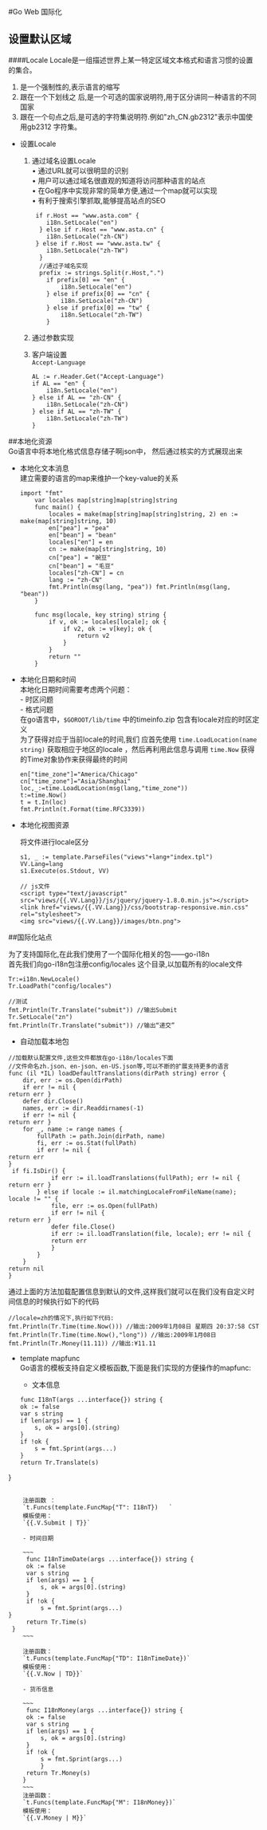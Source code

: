 #Go Web  国际化    

## 设置默认区域  
####Locale 
Locale是一组描述世界上某一特定区域文本格式和语言习惯的设置的集合。  
1. 是一个强制性的,表示语言的缩写   
2. 跟在一个下划线之 后,是一个可选的国家说明符,用于区分讲同一种语言的不同国家   
3. 跟在一个句点之后,是可选的字符集说明符.例如"zh_CN.gb2312"表示中国使用gb2312 字符集。   

* 设置Locale   
	1. 通过域名设置Locale    
		• 通过URL就可以很明显的识别     		• 用户可以通过域名很直观的知道将访问那种语言的站点      		• 在Go程序中实现非常的简单方便,通过一个map就可以实现     
		• 有利于搜索引擎抓取,能够提高站点的SEO     
		
		~~~  
		 if r.Host == "www.asta.com" {     		i18n.SetLocale("en") 		  } else if r.Host == "www.asta.cn" {     		i18n.SetLocale("zh-CN")         } else if r.Host == "www.asta.tw" {     		i18n.SetLocale("zh-TW")		  }
		  //通过子域名实现  
		  prefix := strings.Split(r.Host,".") 			if prefix[0] == "en" {     			i18n.SetLocale("en") 			} else if prefix[0] == "cn" {     			i18n.SetLocale("zh-CN") 			} else if prefix[0] == "tw" {     			i18n.SetLocale("zh-TW")			}
		~~~
	2. 通过参数实现   
	3. 客户端设置   
		`Accept-Language`  
		
		~~~  
		AL := r.Header.Get("Accept-Language")		if AL == "en" {     		i18n.SetLocale("en") 		} else if AL == "zh-CN" {     		i18n.SetLocale("zh-CN") 		} else if AL == "zh-TW" {     		i18n.SetLocale("zh-TW") 		}
		~~~
##本地化资源   
Go语言中将本地化格式信息存储子啊json中， 然后通过核实的方式展现出来    
* 本地化文本消息   
	建立需要的语言的map来维护一个key-value的关系   
	
	~~~  
	import "fmt"		var locales map[string]map[string]string		func main() {			locales = make(map[string]map[string]string, 2) en := 			make(map[string]string, 10)			en["pea"] = "pea"			en["bean"] = "bean"			locales["en"] = en			cn := make(map[string]string, 10)			cn["pea"] = "豌豆"			cn["bean"] = "毛豆"			locales["zh-CN"] = cn			lang := "zh-CN"			fmt.Println(msg(lang, "pea")) fmt.Println(msg(lang, "bean"))		}
		
		func msg(locale, key string) string {    		if v, ok := locales[locale]; ok {        		if v2, ok := v[key]; ok {            		return v2				}
			}
			return ""
		}
	~~~
* 本地化日期和时间   
	本地化日期时间需要考虑两个问题：  
		- 时区问题  
		- 格式问题   
	在go语言中，`$GOROOT/lib/time` 中的timeinfo.zip 包含有locale对应的时区定义   
	为了获得对应于当前locale的时间,我们 应首先使用 `time.LoadLocation(name string)` 获取相应于地区的locale  ，然后再利用此信息与调用 `time.Now` 获得的Time对象协作来获得最终的时间     
	
	~~~  
	en["time_zone"]="America/Chicago"	cn["time_zone"]="Asia/Shanghai"	loc,_:=time.LoadLocation(msg(lang,"time_zone"))	t:=time.Now()	t = t.In(loc)	fmt.Println(t.Format(time.RFC3339))
	~~~   

* 本地化视图资源  
	
	将文件进行locale区分    
	
	~~~  
	s1, _ := template.ParseFiles("views"+lang+"index.tpl")   
	VV.Lang=lang   
	s1.Execute(os.Stdout, VV)    
	
	// js文件	<script type="text/javascript" src="views/{{.VV.Lang}}/js/jquery/jquery-1.8.0.min.js"></script>    
	<link href="views/{{.VV.Lang}}/css/bootstrap-responsive.min.css" rel="stylesheet">     
	<img src="views/{{.VV.Lang}}/images/btn.png">    
	~~~      
##国际化站点  

为了支持国际化,在此我们使用了一个国际化相关的包——go-i18n   
首先我们向go-i18n包注册config/locales 这个目录,以加载所有的locale文件   

~~~  
Tr:=i18n.NewLocale()Tr.LoadPath("config/locales")    

//测试
fmt.Println(Tr.Translate("submit")) //输出SubmitTr.SetLocale("zn")
fmt.Println(Tr.Translate("submit")) //输出“递交”

~~~



* 自动加载本地包    

~~~  
//加载默认配置文件,这些文件都放在go-i18n/locales下面//文件命名zh.json、en-json、en-US.json等,可以不断的扩展支持更多的语言func (il *IL) loadDefaultTranslations(dirPath string) error {    dir, err := os.Open(dirPath)    if err != nil {return err }    defer dir.Close()    names, err := dir.Readdirnames(-1)    if err != nil {return err }    for _, name := range names {        fullPath := path.Join(dirPath, name)        fi, err := os.Stat(fullPath)        if err != nil {return err 
}
 if fi.IsDir() {            if err := il.loadTranslations(fullPath); err != nil {return err }        } else if locale := il.matchingLocaleFromFileName(name); locale != "" {            file, err := os.Open(fullPath)            if err != nil {return err }            defer file.Close()            if err := il.loadTranslation(file, locale); err != nil {
			return err 
			}		}
 	}return nil 
}
~~~

通过上面的方法加载配置信息到默认的文件,这样我们就可以在我们没有自定义时间信息的时候执行如下的代码   

~~~  
//locale=zh的情况下,执行如下代码:fmt.Println(Tr.Time(time.Now())) //输出:2009年1月08日 星期四 20:37:58 CSTfmt.Println(Tr.Time(time.Now(),"long")) //输出:2009年1月08日fmt.Println(Tr.Money(11.11)) //输出:¥11.11   
~~~


* template mapfunc   
Go语言的模板支持自定义模板函数,下面是我们实现的方便操作的mapfunc:    

	- 文本信息  

	~~~  
	func I18nT(args ...interface{}) string {    ok := false    var s string    if len(args) == 1 {        s, ok = args[0].(string)    }    if !ok {        s = fmt.Sprint(args...)	}
	return Tr.Translate(s) }
~~~

	注册函数 ：  
	`t.Funcs(template.FuncMap{"T": I18nT})   `  
	模板使用：  
	`{{.V.Submit | T}}`    
	
	- 时间日期  
	
	~~~  
	 func I18nTimeDate(args ...interface{}) string {     ok := false     var s string     if len(args) == 1 {         s, ok = args[0].(string)     }     if !ok {         s = fmt.Sprint(args...)}     return Tr.Time(s) }
	~~~
	
	注册函数：  
	`t.Funcs(template.FuncMap{"TD": I18nTimeDate})`    
	模板使用：  
	`{{.V.Now | TD}}`    
	
	- 货币信息  
		
	~~~  
	 func I18nMoney(args ...interface{}) string {     ok := false     var s string     if len(args) == 1 {         s, ok = args[0].(string)     }     if !ok {         s = fmt.Sprint(args...)
         }     return Tr.Money(s) 	}
	~~~    
	注册函数：  
	`t.Funcs(template.FuncMap{"M": I18nMoney})`   
	模板使用：  
	`{{.V.Money | M}}`   
	














